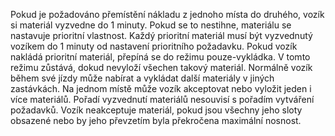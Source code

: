 Pokud je požadováno přemístění nákladu z jednoho místa do druhého, vozík si
materiál vyzvedne do 1 minuty. Pokud se to nestihne, materiálu se nastavuje
prioritní vlastnost. Každý prioritní materiál musí být vyzvednutý vozíkem do
1 minuty od nastavení prioritního požadavku. Pokud vozík nakládá prioritní
materiál, přepíná se do režimu pouze-vykládka. V tomto režimu zůstává, dokud
nevyloží všechen takový materiál. Normálně vozík během své jízdy může nabírat
a vykládat další materiály v jiných zastávkách. Na jednom místě může vozík
akceptovat nebo vyložit jeden i více materiálů. Pořadí vyzvednutí materiálů
nesouvisí s pořadím vytváření požadavků. Vozík neakceptuje materiál, pokud jsou
všechny jeho sloty obsazené nebo by jeho převzetím byla překročena maximální
nosnost.
